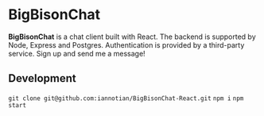 # BigBisonChat

**BigBisonChat** is a chat client built with React. The backend is supported by Node, Express and Postgres. Authentication is provided by a third-party service. Sign up and send me a message!

## Development
`git clone git@github.com:iannotian/BigBisonChat-React.git`
`npm i`
`npm start`

